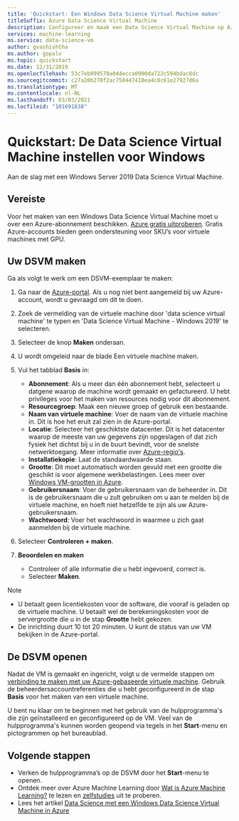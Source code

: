 ```yaml
---
title: 'Quickstart: Een Windows Data Science Virtual Machine maken'
titleSuffix: Azure Data Science Virtual Machine
description: Configureer en maak een Data Science Virtual Machine op Azure voor analyse en machine learning.
services: machine-learning
ms.service: data-science-vm
author: gvashishtha
ms.author: gopalv
ms.topic: quickstart
ms.date: 12/31/2019
ms.openlocfilehash: 53c7eb899578a044ecca0900da722c594bdac8dc
ms.sourcegitcommit: c27a20b278f2ac758447418ea4c8c61e27927d6a
ms.translationtype: MT
ms.contentlocale: nl-NL
ms.lasthandoff: 03/03/2021
ms.locfileid: "101691838"
---
```

# <a name="quickstart-set-up-the-data-science-virtual-machine-for-windows"></a>Quickstart: De Data Science Virtual Machine instellen voor Windows

Aan de slag met een Windows Server 2019 Data Science Virtual Machine.

## <a name="prerequisite"></a>Vereiste

Voor het maken van een Windows Data Science Virtual Machine moet u over een Azure-abonnement beschikken. [Azure gratis uitproberen](https://azure.com/free).
Gratis Azure-accounts bieden geen ondersteuning voor SKU’s voor virtuele machines met GPU.

## <a name="create-your-dsvm"></a>Uw DSVM maken

Ga als volgt te werk om een DSVM-exemplaar te maken:

1. Ga naar de [Azure-portal](https://portal.azure.com). Als u nog niet bent aangemeld bij uw Azure-account, wordt u gevraagd om dit te doen.
1. Zoek de vermelding van de virtuele machine door 'data science virtual machine' te typen en 'Data Science Virtual Machine - Windows 2019' te selecteren.

1. Selecteer de knop **Maken** onderaan.

1. U wordt omgeleid naar de blade Een virtuele machine maken.

1. Vul het tabblad **Basis** in:
      * **Abonnement**: Als u meer dan één abonnement hebt, selecteert u datgene waarop de machine wordt gemaakt en gefactureerd. U hebt privileges voor het maken van resources nodig voor dit abonnement.
      * **Resourcegroep**: Maak een nieuwe groep of gebruik een bestaande.
      * **Naam van virtuele machine**: Voer de naam van de virtuele machine in. Dit is hoe het eruit zal zien in de Azure-portal.
      * **Locatie**: Selecteer het geschiktste datacenter. Dit is het datacenter waarop de meeste van uw gegevens zijn opgeslagen of dat zich fysiek het dichtst bij u in de buurt bevindt, voor de snelste netwerktoegang. Meer informatie over [Azure-regio's](https://azure.microsoft.com/global-infrastructure/regions/).
      * **Installatiekopie**: Laat de standaardwaarde staan.
      * **Grootte**: Dit moet automatisch worden gevuld met een grootte die geschikt is voor algemene werkbelastingen. Lees meer over [Windows VM-grootten in Azure](../../virtual-machines/sizes.md).
      * **Gebruikersnaam**: Voer de gebruikersnaam van de beheerder in. Dit is de gebruikersnaam die u zult gebruiken om u aan te melden bij de virtuele machine, en hoeft niet hetzelfde te zijn als uw Azure-gebruikersnaam.
      * **Wachtwoord**: Voer het wachtwoord in waarmee u zich gaat aanmelden bij de virtuele machine.    
1. Selecteer **Controleren + maken**.
1. **Beoordelen en maken**
   * Controleer of alle informatie die u hebt ingevoerd, correct is. 
   * Selecteer **Maken**.


> [!NOTE]
> * U betaalt geen licentiekosten voor de software, die vooraf is geladen op de virtuele machine. U betaalt wel de berekeningskosten voor de servergrootte die u in de stap **Grootte** hebt gekozen.
> * De inrichting duurt 10 tot 20 minuten. U kunt de status van uw VM bekijken in de Azure-portal.

## <a name="access-the-dsvm"></a>De DSVM openen

Nadat de VM is gemaakt en ingericht, volgt u de vermelde stappen om [verbinding te maken met uw Azure-gebaseerde virtuele machine](../../marketplace/azure-vm-create-using-approved-base.md). Gebruik de beheerdersaccountreferenties die u hebt geconfigureerd in de stap **Basis** voor het maken van een virtuele machine. 

U bent nu klaar om te beginnen met het gebruik van de hulpprogramma's die zijn geïnstalleerd en geconfigureerd op de VM. Veel van de hulpprogramma's kunnen worden geopend via tegels in het **Start**-menu en pictogrammen op het bureaublad.

<a name="tools"></a>


## <a name="next-steps"></a>Volgende stappen

* Verken de hulpprogramma’s op de DSVM door het **Start**-menu te openen.
* Ontdek meer over Azure Machine Learning door [Wat is Azure Machine Learning?](../overview-what-is-azure-ml.md) te lezen en [zelfstudies](../index.yml) uit te proberen.
* Lees het artikel [Data Science met een Windows Data Science Virtual Machine in Azure](./vm-do-ten-things.md)
